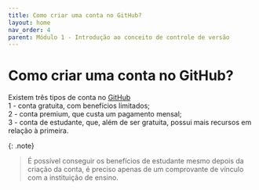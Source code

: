 ```yaml
---
title: Como criar uma conta no GitHub?
layout: home
nav_order: 4
parent: Módulo 1 - Introdução ao conceito de controle de versão
---
```


<h1>Como criar uma conta no GitHub?</h1>

<p>
Existem três tipos de conta no <a href="https://github.com/">GitHub</a>
<br>1 - conta gratuita, com benefícios limitados;
<br>2 - conta premium, que custa um pagamento mensal; 
<br>3 - conta de estudante, que, além de ser gratuita, possui mais recursos em relação à primeira.
</p>

{: .note} 
>É possível conseguir os benefícios de estudante mesmo depois da criação da conta, é preciso apenas de um comprovante de vínculo com a instituição de ensino.
